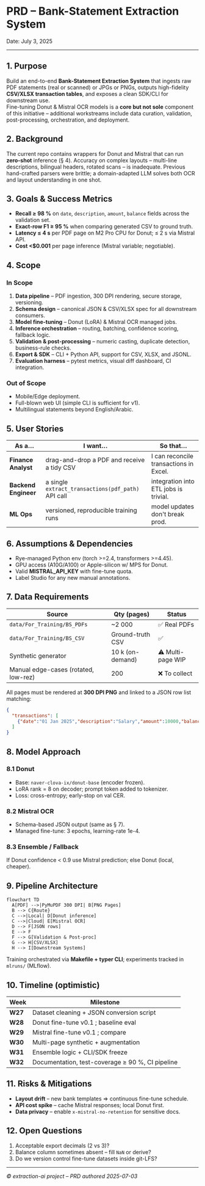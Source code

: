 # PRD – Bank-Statement Extraction System

Date: July 3, 2025

---

## 1. Purpose
Build an end-to-end **Bank-Statement Extraction System** that ingests raw PDF statements (real or scanned) or JPGs or PNGs, outputs high-fidelity **CSV/XLSX transaction tables**, and exposes a clean SDK/CLI for downstream use.  
Fine-tuning Donut & Mistral OCR models is a **core but not sole** component of this initiative – additional workstreams include data curation, validation, post-processing, orchestration, and deployment.

## 2. Background
The current repo contains wrappers for Donut and Mistral that can run **zero-shot** inference (§ 4).  Accuracy on complex layouts – multi-line descriptions, bilingual headers, rotated scans – is inadequate.  Previous hand-crafted parsers were brittle; a domain-adapted LLM solves both OCR and layout understanding in one shot.

## 3. Goals & Success Metrics
* **Recall ≥ 98 %** on `date`, `description`, `amount`, `balance` fields across the validation set.
* **Exact-row F1 ≥ 95 %** when comparing generated CSV to ground truth.
* **Latency ≤ 4 s** per PDF page on M2 Pro CPU for Donut; ≤ 2 s via Mistral API.
* **Cost <$0.001** per page inference (Mistral variable; negotiable).

## 4. Scope
### In Scope
1. **Data pipeline** – PDF ingestion, 300 DPI rendering, secure storage, versioning.
2. **Schema design** – canonical JSON & CSV/XLSX spec for all downstream consumers.
3. **Model fine-tuning** – Donut (LoRA) & Mistral OCR managed jobs.
4. **Inference orchestration** – routing, batching, confidence scoring, fallback logic.
5. **Validation & post-processing** – numeric casting, duplicate detection, business-rule checks.
6. **Export & SDK** – CLI + Python API, support for CSV, XLSX, and JSONL.
7. **Evaluation harness** – pytest metrics, visual diff dashboard, CI integration.

### Out of Scope
* Mobile/Edge deployment.
* Full-blown web UI (simple CLI is sufficient for v1).
* Multilingual statements beyond English/Arabic.

## 5. User Stories
| As a… | I want… | So that… |
|-------|---------|----------|
| **Finance Analyst** | drag-and-drop a PDF and receive a tidy CSV | I can reconcile transactions in Excel. |
| **Backend Engineer** | a single `extract_transactions(pdf_path)` API call | integration into ETL jobs is trivial. |
| **ML Ops** | versioned, reproducible training runs | model updates don't break prod.

## 6. Assumptions & Dependencies
* Rye-managed Python env (torch >=2.4, transformers >=4.45).
* GPU access (A10G/A100) or Apple-silicon w/ MPS for Donut.
* Valid **MISTRAL_API_KEY** with fine-tune quota.
* Label Studio for any new manual annotations.

## 7. Data Requirements
| Source | Qty (pages) | Status |
|--------|-------------|--------|
| `data/For_Training/BS_PDFs` | ~2 000 | ✅ Real PDFs |
| `data/For_Training/BS_CSV` | Ground-truth CSV | ✅ |
| Synthetic generator | 10 k (on-demand) | ⚠ Multi-page WIP |
| Manual edge-cases (rotated, low-rez) | 200 | ❌ To collect |

All pages must be rendered at **300 DPI PNG** and linked to a JSON row list matching:
```json
{
  "transactions": [
    {"date":"01 Jan 2025","description":"Salary","amount":10000,"balance":12000}
  ]
}
```

## 8. Model Approach
### 8.1 Donut
* Base: `naver-clova-ix/donut-base` (encoder frozen).
* LoRA rank = 8 on decoder; prompt token added to tokenizer.
* Loss: cross-entropy; early-stop on val CER.

### 8.2 Mistral OCR
* Schema-based JSON output (same as § 7).
* Managed fine-tune: 3 epochs, learning-rate 1e-4.

### 8.3 Ensemble / Fallback
If Donut confidence < 0.9 use Mistral prediction; else Donut (local, cheaper).

## 9. Pipeline Architecture
```mermaid
flowchart TD
  A[PDF] -->|PyMuPDF 300 DPI| B[PNG Pages]
  B --> C{Route}
  C -->|Local| D[Donut inference]
  C -->|Cloud| E[Mistral OCR]
  D --> F[JSON rows]
  E --> F
  F --> G[Validation & Post-proc]
  G --> H[CSV/XLSX]
  H --> I[Downstream Systems]
```

Training orchestrated via **Makefile + typer CLI**; experiments tracked in `mlruns/` (MLflow).

## 10. Timeline (optimistic)
| Week | Milestone |
|------|-----------|
| **W27** | Dataset cleaning + JSON conversion script |
| **W28** | Donut fine-tune v0.1 ; baseline eval |
| **W29** | Mistral fine-tune v0.1 ; compare |
| **W30** | Multi-page synthetic + augmentation |
| **W31** | Ensemble logic + CLI/SDK freeze |
| **W32** | Documentation, test-coverage ≥ 90 %, CI pipeline |

## 11. Risks & Mitigations
* **Layout drift** – new bank templates ⇒ continuous fine-tune schedule.
* **API cost spike** – cache Mistral responses; local Donut first.
* **Data privacy** – enable `x-mistral-no-retention` for sensitive docs.

## 12. Open Questions
1. Acceptable export decimals (2 vs 3)?
2. Balance column sometimes absent – fill `NaN` or derive?  
3. Do we version control fine-tune datasets inside git-LFS?

---
_© extraction-ai project – PRD authored 2025-07-03_ 